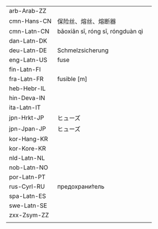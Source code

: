 | | | |
|-|-|-|
| arb-Arab-ZZ |  |  |
| cmn-Hans-CN | 保险丝、熔丝、熔断器 |  |
| cmn-Latn-CN | bǎoxiǎn sī, róng sī, róngduàn qì |  |
| dan-Latn-DK |  |  |
| deu-Latn-DE | Schmelzsicherung |  |
| eng-Latn-US | fuse |  |
| fin-Latn-FI |  |  |
| fra-Latn-FR | fusible [m] |  |
| heb-Hebr-IL |  |  |
| hin-Deva-IN |  |  |
| ita-Latn-IT |  |  |
| jpn-Hrkt-JP | ヒューズ |  |
| jpn-Jpan-JP | ヒューズ |  |
| kor-Hang-KR |  |  |
| kor-Kore-KR |  |  |
| nld-Latn-NL |  |  |
| nob-Latn-NO |  |  |
| por-Latn-PT |  |  |
| rus-Cyrl-RU | предохрани́тель |  |
| spa-Latn-ES |  |  |
| swe-Latn-SE |  |  |
| zxx-Zsym-ZZ |  |  |
|  |  |  |
